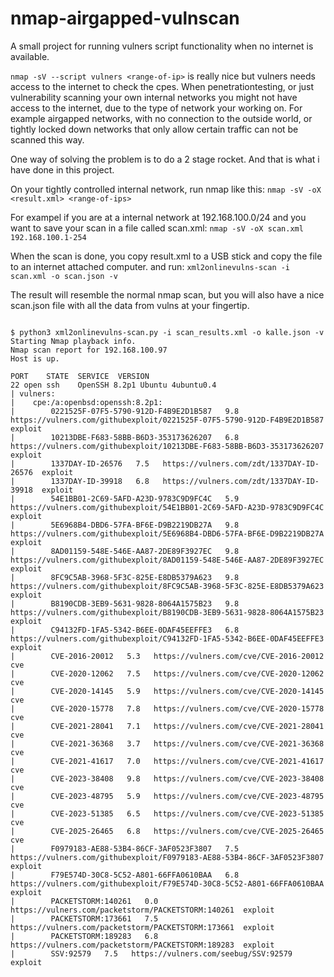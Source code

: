 # nmap-airgapped-vulnscan
A small project for running vulners script functionality when no internet is available.

`nmap -sV --script vulners <range-of-ip>` is really nice but vulners needs access to the internet to check the cpes.
When penetrationtesting, or just vulnerability scanning your own internal networks you might not have access to the internet, due to the type of network your working on. For example airgapped networks, with no connection to the outside world, or tightly locked down networks that only allow certain traffic can not be scanned this way.

One way of solving the problem is to do a 2 stage rocket. And that is what i have done in this project.

On your tightly controlled internal network, run nmap like this:
`nmap -sV -oX <result.xml> <range-of-ips>`

For exampel if you are at a internal network at 192.168.100.0/24 and you want to save your scan in a file called scan.xml:
`nmap -sV -oX scan.xml 192.168.100.1-254`

When the scan is done, you copy result.xml to a USB stick and copy the file to an internet attached computer.
and run: 
`xml2onlinevulns-scan -i scan.xml -o scan.json -v`

The result will resemble the normal nmap scan, but you will also have a nice scan.json file with all the data from vulns at your fingertip.

```

$ python3 xml2onlinevulns-scan.py -i scan_results.xml -o kalle.json -v
Starting Nmap playback info. 
Nmap scan report for 192.168.100.97
Host is up.

PORT    STATE  SERVICE  VERSION
22 open ssh    OpenSSH 8.2p1 Ubuntu 4ubuntu0.4
| vulners:
|    cpe:/a:openbsd:openssh:8.2p1:
|        0221525F-07F5-5790-912D-F4B9E2D1B587   9.8   https://vulners.com/githubexploit/0221525F-07F5-5790-912D-F4B9E2D1B587  exploit
|        10213DBE-F683-58BB-B6D3-353173626207   6.8   https://vulners.com/githubexploit/10213DBE-F683-58BB-B6D3-353173626207  exploit
|        1337DAY-ID-26576   7.5   https://vulners.com/zdt/1337DAY-ID-26576  exploit
|        1337DAY-ID-39918   6.8   https://vulners.com/zdt/1337DAY-ID-39918  exploit
|        54E1BB01-2C69-5AFD-A23D-9783C9D9FC4C   5.9   https://vulners.com/githubexploit/54E1BB01-2C69-5AFD-A23D-9783C9D9FC4C  exploit
|        5E6968B4-DBD6-57FA-BF6E-D9B2219DB27A   9.8   https://vulners.com/githubexploit/5E6968B4-DBD6-57FA-BF6E-D9B2219DB27A  exploit
|        8AD01159-548E-546E-AA87-2DE89F3927EC   9.8   https://vulners.com/githubexploit/8AD01159-548E-546E-AA87-2DE89F3927EC  exploit
|        8FC9C5AB-3968-5F3C-825E-E8DB5379A623   9.8   https://vulners.com/githubexploit/8FC9C5AB-3968-5F3C-825E-E8DB5379A623  exploit
|        B8190CDB-3EB9-5631-9828-8064A1575B23   9.8   https://vulners.com/githubexploit/B8190CDB-3EB9-5631-9828-8064A1575B23  exploit
|        C94132FD-1FA5-5342-B6EE-0DAF45EEFFE3   6.8   https://vulners.com/githubexploit/C94132FD-1FA5-5342-B6EE-0DAF45EEFFE3  exploit
|        CVE-2016-20012   5.3   https://vulners.com/cve/CVE-2016-20012  cve
|        CVE-2020-12062   7.5   https://vulners.com/cve/CVE-2020-12062  cve
|        CVE-2020-14145   5.9   https://vulners.com/cve/CVE-2020-14145  cve
|        CVE-2020-15778   7.8   https://vulners.com/cve/CVE-2020-15778  cve
|        CVE-2021-28041   7.1   https://vulners.com/cve/CVE-2021-28041  cve
|        CVE-2021-36368   3.7   https://vulners.com/cve/CVE-2021-36368  cve
|        CVE-2021-41617   7.0   https://vulners.com/cve/CVE-2021-41617  cve
|        CVE-2023-38408   9.8   https://vulners.com/cve/CVE-2023-38408  cve
|        CVE-2023-48795   5.9   https://vulners.com/cve/CVE-2023-48795  cve
|        CVE-2023-51385   6.5   https://vulners.com/cve/CVE-2023-51385  cve
|        CVE-2025-26465   6.8   https://vulners.com/cve/CVE-2025-26465  cve
|        F0979183-AE88-53B4-86CF-3AF0523F3807   7.5   https://vulners.com/githubexploit/F0979183-AE88-53B4-86CF-3AF0523F3807  exploit
|        F79E574D-30C8-5C52-A801-66FFA0610BAA   6.8   https://vulners.com/githubexploit/F79E574D-30C8-5C52-A801-66FFA0610BAA  exploit
|        PACKETSTORM:140261   0.0   https://vulners.com/packetstorm/PACKETSTORM:140261  exploit
|        PACKETSTORM:173661   7.5   https://vulners.com/packetstorm/PACKETSTORM:173661  exploit
|        PACKETSTORM:189283   6.8   https://vulners.com/packetstorm/PACKETSTORM:189283  exploit
|        SSV:92579   7.5   https://vulners.com/seebug/SSV:92579  exploit

```
